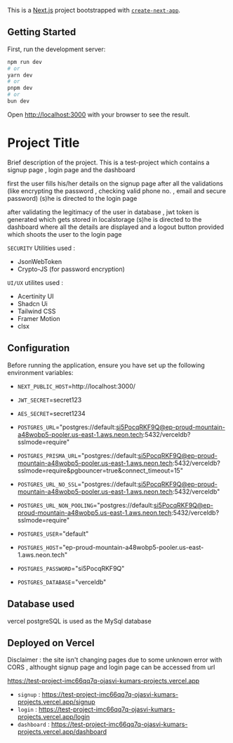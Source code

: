 This is a [Next.js](https://nextjs.org/) project bootstrapped with [`create-next-app`](https://github.com/vercel/next.js/tree/canary/packages/create-next-app).

## Getting Started

First, run the development server:

```bash
npm run dev
# or
yarn dev
# or
pnpm dev
# or
bun dev
```

Open [http://localhost:3000](http://localhost:3000) with your browser to see the result.
# Project Title

Brief description of the project.
This is a test-project which contains a signup page , login page and the dashboard 

first the user fills his/her details on the signup page 
after all the validations (like encrypting the password , checking valid phone no. , email and secure password)
(s)he is directed to the login page 

after validating the legitimacy of the user in database , jwt token is generated which gets stored in localstorage 
(s)he is directed to the dashboard where all the details are displayed 
and a logout button provided which shoots the user to the login page 

`SECURITY` Utilities used :
- JsonWebToken 
- Crypto-JS (for password encryption)

`UI/UX` utilites used : 
- Acertinity UI 
- Shadcn Ui 
- Tailwind CSS 
- Framer Motion 
- clsx

## Configuration

Before running the application, ensure you have set up the following environment variables:

- `NEXT_PUBLIC_HOST`=http://localhost:3000/
- `JWT_SECRET`=secret123
- `AES_SECRET`=secret1234

- `POSTGRES_URL`="postgres://default:si5PocqRKF9Q@ep-proud-mountain-a48wobp5-pooler.us-east-1.aws.neon.tech:5432/verceldb?sslmode=require"
- `POSTGRES_PRISMA_URL`="postgres://default:si5PocqRKF9Q@ep-proud-mountain-a48wobp5-pooler.us-east-1.aws.neon.tech:5432/verceldb?sslmode=require&pgbouncer=true&connect_timeout=15"
- `POSTGRES_URL_NO_SSL`="postgres://default:si5PocqRKF9Q@ep-proud-mountain-a48wobp5-pooler.us-east-1.aws.neon.tech:5432/verceldb"
- `POSTGRES_URL_NON_POOLING`="postgres://default:si5PocqRKF9Q@ep-proud-mountain-a48wobp5.us-east-1.aws.neon.tech:5432/verceldb?sslmode=require"
- `POSTGRES_USER`="default"
- `POSTGRES_HOST`="ep-proud-mountain-a48wobp5-pooler.us-east-1.aws.neon.tech"
- `POSTGRES_PASSWORD`="si5PocqRKF9Q"
- `POSTGRES_DATABASE`="verceldb"

## Database used 
vercel postgreSQL is used as the MySql database 

## Deployed on Vercel

Disclaimer :
the site isn't changing pages due to some unknown error with CORS ,
althought signup page and login page can be accessed from url 

https://test-project-imc66qq7q-ojasvi-kumars-projects.vercel.app
- `signup` : https://test-project-imc66qq7q-ojasvi-kumars-projects.vercel.app/signup
- `login` : https://test-project-imc66qq7q-ojasvi-kumars-projects.vercel.app/login
- `dashboard` : https://test-project-imc66qq7q-ojasvi-kumars-projects.vercel.app/dashboard
